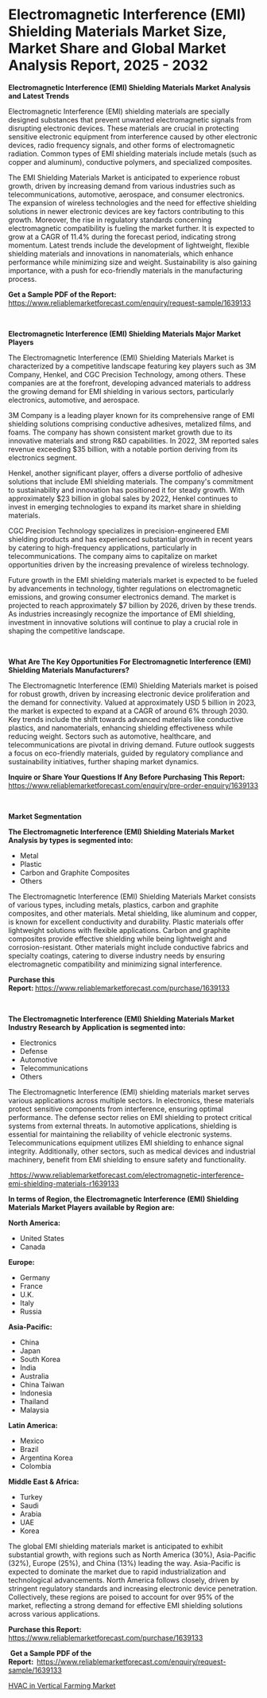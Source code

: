 <p><h1>Electromagnetic Interference (EMI) Shielding Materials Market Size, Market Share and Global Market Analysis Report, 2025 - 2032</h1></p><p><strong>Electromagnetic Interference (EMI) Shielding Materials Market Analysis and Latest Trends</strong></p>
<p><p>Electromagnetic Interference (EMI) shielding materials are specially designed substances that prevent unwanted electromagnetic signals from disrupting electronic devices. These materials are crucial in protecting sensitive electronic equipment from interference caused by other electronic devices, radio frequency signals, and other forms of electromagnetic radiation. Common types of EMI shielding materials include metals (such as copper and aluminum), conductive polymers, and specialized composites.</p><p>The EMI Shielding Materials Market is anticipated to experience robust growth, driven by increasing demand from various industries such as telecommunications, automotive, aerospace, and consumer electronics. The expansion of wireless technologies and the need for effective shielding solutions in newer electronic devices are key factors contributing to this growth. Moreover, the rise in regulatory standards concerning electromagnetic compatibility is fueling the market further. It is expected to grow at a CAGR of 11.4% during the forecast period, indicating strong momentum. Latest trends include the development of lightweight, flexible shielding materials and innovations in nanomaterials, which enhance performance while minimizing size and weight. Sustainability is also gaining importance, with a push for eco-friendly materials in the manufacturing process.</p></p>
<p><strong>Get a Sample PDF of the Report:&nbsp;</strong> <a href="https://www.reliablemarketforecast.com/enquiry/request-sample/1639133?utm_campaign=2929&utm_medium=2&utm_source=Github&utm_content=ia&utm_term=23032025&utm_id=electromagnetic-interference-emi-shielding-materials">https://www.reliablemarketforecast.com/enquiry/request-sample/1639133</a></p>
<p>&nbsp;</p>
<p><strong>Electromagnetic Interference (EMI) Shielding Materials Major Market Players</strong></p>
<p><p>The Electromagnetic Interference (EMI) Shielding Materials Market is characterized by a competitive landscape featuring key players such as 3M Company, Henkel, and CGC Precision Technology, among others. These companies are at the forefront, developing advanced materials to address the growing demand for EMI shielding in various sectors, particularly electronics, automotive, and aerospace.</p><p>3M Company is a leading player known for its comprehensive range of EMI shielding solutions comprising conductive adhesives, metalized films, and foams. The company has shown consistent market growth due to its innovative materials and strong R&D capabilities. In 2022, 3M reported sales revenue exceeding $35 billion, with a notable portion deriving from its electronics segment.</p><p>Henkel, another significant player, offers a diverse portfolio of adhesive solutions that include EMI shielding materials. The company's commitment to sustainability and innovation has positioned it for steady growth. With approximately $23 billion in global sales by 2022, Henkel continues to invest in emerging technologies to expand its market share in shielding materials.</p><p>CGC Precision Technology specializes in precision-engineered EMI shielding products and has experienced substantial growth in recent years by catering to high-frequency applications, particularly in telecommunications. The company aims to capitalize on market opportunities driven by the increasing prevalence of wireless technology.</p><p>Future growth in the EMI shielding materials market is expected to be fueled by advancements in technology, tighter regulations on electromagnetic emissions, and growing consumer electronics demand. The market is projected to reach approximately $7 billion by 2026, driven by these trends. As industries increasingly recognize the importance of EMI shielding, investment in innovative solutions will continue to play a crucial role in shaping the competitive landscape.</p></p>
<p>&nbsp;</p>
<p><strong>What Are The Key Opportunities For Electromagnetic Interference (EMI) Shielding Materials Manufacturers?</strong></p>
<p><p>The Electromagnetic Interference (EMI) Shielding Materials market is poised for robust growth, driven by increasing electronic device proliferation and the demand for connectivity. Valued at approximately USD 5 billion in 2023, the market is expected to expand at a CAGR of around 6% through 2030. Key trends include the shift towards advanced materials like conductive plastics, and nanomaterials, enhancing shielding effectiveness while reducing weight. Sectors such as automotive, healthcare, and telecommunications are pivotal in driving demand. Future outlook suggests a focus on eco-friendly materials, guided by regulatory compliance and sustainability initiatives, further shaping market dynamics.</p></p>
<p><strong>Inquire or Share Your Questions If Any Before Purchasing This Report:</strong> <a href="https://www.reliablemarketforecast.com/enquiry/pre-order-enquiry/1639133?utm_campaign=2929&utm_medium=2&utm_source=Github&utm_content=ia&utm_term=23032025&utm_id=electromagnetic-interference-emi-shielding-materials">https://www.reliablemarketforecast.com/enquiry/pre-order-enquiry/1639133</a></p>
<p>&nbsp;</p>
<p><strong>Market Segmentation</strong></p>
<p><strong>The Electromagnetic Interference (EMI) Shielding Materials Market Analysis by types is segmented into:</strong></p>
<p><ul><li>Metal</li><li>Plastic</li><li>Carbon and Graphite Composites</li><li>Others</li></ul></p>
<p><p>The Electromagnetic Interference (EMI) Shielding Materials Market consists of various types, including metals, plastics, carbon and graphite composites, and other materials. Metal shielding, like aluminum and copper, is known for excellent conductivity and durability. Plastic materials offer lightweight solutions with flexible applications. Carbon and graphite composites provide effective shielding while being lightweight and corrosion-resistant. Other materials might include conductive fabrics and specialty coatings, catering to diverse industry needs by ensuring electromagnetic compatibility and minimizing signal interference.</p></p>
<p><strong>Purchase this Report:&nbsp;</strong><a href="https://www.reliablemarketforecast.com/purchase/1639133?utm_campaign=2929&utm_medium=2&utm_source=Github&utm_content=ia&utm_term=23032025&utm_id=electromagnetic-interference-emi-shielding-materials">https://www.reliablemarketforecast.com/purchase/1639133</a></p>
<p>&nbsp;</p>
<p><strong>The Electromagnetic Interference (EMI) Shielding Materials Market Industry Research by Application is segmented into:</strong></p>
<p><ul><li>Electronics</li><li>Defense</li><li>Automotive</li><li>Telecommunications</li><li>Others</li></ul></p>
<p><p>The Electromagnetic Interference (EMI) shielding materials market serves various applications across multiple sectors. In electronics, these materials protect sensitive components from interference, ensuring optimal performance. The defense sector relies on EMI shielding to protect critical systems from external threats. In automotive applications, shielding is essential for maintaining the reliability of vehicle electronic systems. Telecommunications equipment utilizes EMI shielding to enhance signal integrity. Additionally, other sectors, such as medical devices and industrial machinery, benefit from EMI shielding to ensure safety and functionality.</p></p>
<p><a href="https://www.reliablemarketforecast.com/electromagnetic-interference-emi-shielding-materials-r1639133?utm_campaign=2929&utm_medium=2&utm_source=Github&utm_content=ia&utm_term=23032025&utm_id=electromagnetic-interference-emi-shielding-materials">&nbsp;https://www.reliablemarketforecast.com/electromagnetic-interference-emi-shielding-materials-r1639133</a></p>
<p><strong>In terms of Region, the Electromagnetic Interference (EMI) Shielding Materials Market Players available by Region are:</strong></p>
<p>
    <p> <strong> North America: </strong>
        <ul>
            <li>United States</li>
            <li>Canada</li>
        </ul>
        </p> 
    <p> <strong> Europe: </strong>
        <ul>
            <li>Germany</li>
            <li>France</li>
            <li>U.K.</li>
            <li>Italy</li>
            <li>Russia</li>
        </ul>
        </p> 
    <p> <strong> Asia-Pacific: </strong>
        <ul>
            <li>China</li>
            <li>Japan</li>
            <li>South Korea</li>
            <li>India</li>
            <li>Australia</li>
            <li>China Taiwan</li>
            <li>Indonesia</li>
            <li>Thailand</li>
            <li>Malaysia</li>
        </ul>
        </p> 
    <p> <strong> Latin America: </strong>
        <ul>
            <li>Mexico</li>
            <li>Brazil</li>
            <li>Argentina Korea</li>
            <li>Colombia</li>
        </ul>
        </p> 
    <p> <strong> Middle East & Africa: </strong>
        <ul>
            <li>Turkey</li>
            <li>Saudi</li>
            <li>Arabia</li>
            <li>UAE</li>
            <li>Korea</li>
        </ul>
    </p>
    </p>
<p><p>The global EMI shielding materials market is anticipated to exhibit substantial growth, with regions such as North America (30%), Asia-Pacific (32%), Europe (25%), and China (13%) leading the way. Asia-Pacific is expected to dominate the market due to rapid industrialization and technological advancements. North America follows closely, driven by stringent regulatory standards and increasing electronic device penetration. Collectively, these regions are poised to account for over 95% of the market, reflecting a strong demand for effective EMI shielding solutions across various applications.</p></p>
<p><strong>Purchase this Report: </strong><a href="https://www.reliablemarketforecast.com/purchase/1639133?utm_campaign=2929&utm_medium=2&utm_source=Github&utm_content=ia&utm_term=23032025&utm_id=electromagnetic-interference-emi-shielding-materials">https://www.reliablemarketforecast.com/purchase/1639133</a></p>
<p>&nbsp;<strong>Get a Sample PDF of the Report:&nbsp;&nbsp;</strong><a href="https://www.reliablemarketforecast.com/enquiry/request-sample/1639133?utm_campaign=2929&utm_medium=2&utm_source=Github&utm_content=ia&utm_term=23032025&utm_id=electromagnetic-interference-emi-shielding-materials">https://www.reliablemarketforecast.com/enquiry/request-sample/1639133</a></p>
<p><strong></strong></p>
<p><p><a href="https://github.com/verikaahova/Market-Research-Report-List-1/blob/main/hvac-in-vertical-farming-market.md?utm_campaign=2929&utm_medium=2&utm_source=Github&utm_content=ia&utm_term=23032025&utm_id=electromagnetic-interference-emi-shielding-materials">HVAC in Vertical Farming Market</a></p></p>